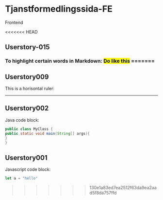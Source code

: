 # Tjanstformedlingssida-FE
Frontend

<<<<<<< HEAD
<h2>Userstory-015</h2>
<h3>To highlight certain words in Markdown:
<mark>Do like this</mark>
=======
<h2>Userstory009</h2>

This is a horisontal ruler:
<hr />

<h2>Userstory002</h2>

Java code block:

``` java
public class MyClass {
public static void main(String[] args){
}
}
```

<h2>Userstory001</h2>

Javascript code block:

```javascript
let a = "hello"
```
>>>>>>> 130e1a83ed7ea2512f63da9ea2aad5f8da757ffd
